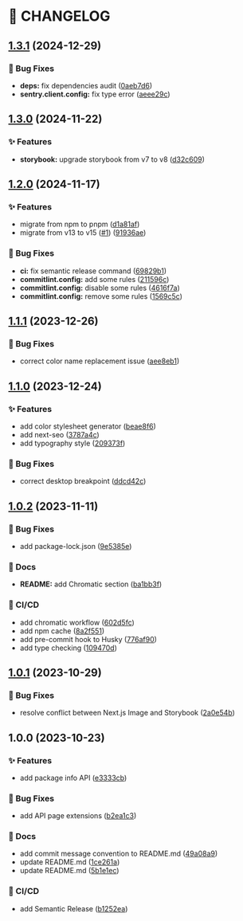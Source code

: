 # 🚦 CHANGELOG

## [1.3.1](https://github.com/HanSeongLee/frontend-mentor-nextjs-ts-template/compare/v1.3.0...v1.3.1) (2024-12-29)

### 🐛 Bug Fixes

* **deps:** fix dependencies audit ([0aeb7d6](https://github.com/HanSeongLee/frontend-mentor-nextjs-ts-template/commit/0aeb7d6cc561e7634069c2f36dda6ade45f95f37))
* **sentry.client.config:** fix type error ([aeee29c](https://github.com/HanSeongLee/frontend-mentor-nextjs-ts-template/commit/aeee29c1ddf0ef274646d6ed8c5d8c0f166e852f))

## [1.3.0](https://github.com/HanSeongLee/frontend-mentor-nextjs-ts-template/compare/v1.2.0...v1.3.0) (2024-11-22)

### ✨ Features

* **storybook:** upgrade storybook from v7 to v8 ([d32c609](https://github.com/HanSeongLee/frontend-mentor-nextjs-ts-template/commit/d32c6095a65aa89633a2da803144791c3de87cf3))

## [1.2.0](https://github.com/HanSeongLee/frontend-mentor-nextjs-ts-template/compare/v1.1.1...v1.2.0) (2024-11-17)

### ✨ Features

* migrate from npm to pnpm ([d1a81af](https://github.com/HanSeongLee/frontend-mentor-nextjs-ts-template/commit/d1a81afadff3090c5e6ccade6665ff3e8913ab13))
* migrate from v13 to v15 ([#1](https://github.com/HanSeongLee/frontend-mentor-nextjs-ts-template/issues/1)) ([91936ae](https://github.com/HanSeongLee/frontend-mentor-nextjs-ts-template/commit/91936aeb74318962094c27c0ed8fa61384102b69))

### 🐛 Bug Fixes

* **ci:** fix semantic release command ([69829b1](https://github.com/HanSeongLee/frontend-mentor-nextjs-ts-template/commit/69829b1a5669ff595084d63556860b983085b7f8))
* **commitlint.config:** add some rules ([211596c](https://github.com/HanSeongLee/frontend-mentor-nextjs-ts-template/commit/211596cad7f49aac93a8b98da7e469f8176bddc5))
* **commitlint.config:** disable some rules ([4616f7a](https://github.com/HanSeongLee/frontend-mentor-nextjs-ts-template/commit/4616f7a237af17b189550c3714243989242150ab))
* **commitlint.config:** remove some rules ([1569c5c](https://github.com/HanSeongLee/frontend-mentor-nextjs-ts-template/commit/1569c5c0d0bc23265ef2def798290db89db091b1))

## [1.1.1](https://github.com/HanSeongLee/frontend-mentor-nextjs-ts-template/compare/v1.1.0...v1.1.1) (2023-12-26)


### 🐛 Bug Fixes

* correct color name replacement issue ([aee8eb1](https://github.com/HanSeongLee/frontend-mentor-nextjs-ts-template/commit/aee8eb17a4e11ec376d483a7e8bbf40ab8c52b7f))

## [1.1.0](https://github.com/HanSeongLee/frontend-mentor-nextjs-ts-template/compare/v1.0.2...v1.1.0) (2023-12-24)


### ✨ Features

* add color stylesheet generator ([beae8f6](https://github.com/HanSeongLee/frontend-mentor-nextjs-ts-template/commit/beae8f65c87a50517835b7fb5cfd3ff541c40ad1))
* add next-seo ([3787a4c](https://github.com/HanSeongLee/frontend-mentor-nextjs-ts-template/commit/3787a4c689455c6c6c3be2fc11c22cb78447e93c))
* add typography style ([209373f](https://github.com/HanSeongLee/frontend-mentor-nextjs-ts-template/commit/209373f4fc68c7510bff4ea56f2b79a1fd5ff80f))


### 🐛 Bug Fixes

* correct desktop breakpoint ([ddcd42c](https://github.com/HanSeongLee/frontend-mentor-nextjs-ts-template/commit/ddcd42ca62c1476f20b6511f7b1ad0d7c4c31e67))

## [1.0.2](https://github.com/HanSeongLee/frontend-mentor-nextjs-ts-template/compare/v1.0.1...v1.0.2) (2023-11-11)


### 🐛 Bug Fixes

* add package-lock.json ([9e5385e](https://github.com/HanSeongLee/frontend-mentor-nextjs-ts-template/commit/9e5385e715f86f8319fdaafeb669afb886d4e703))


### 📝 Docs

* **README:** add Chromatic section ([ba1bb3f](https://github.com/HanSeongLee/frontend-mentor-nextjs-ts-template/commit/ba1bb3ff91bdbf410786723c9dad34427aa62ebe))


### 💫 CI/CD

* add chromatic workflow ([602d5fc](https://github.com/HanSeongLee/frontend-mentor-nextjs-ts-template/commit/602d5fc802bb34e240a25bcb8144ce9cc72aa895))
* add npm cache ([8a2f551](https://github.com/HanSeongLee/frontend-mentor-nextjs-ts-template/commit/8a2f5511de877bfddf300b66118c036d97488f27))
* add pre-commit hook to Husky ([776af90](https://github.com/HanSeongLee/frontend-mentor-nextjs-ts-template/commit/776af9056c7d218501a22fa48e2a75071b9b500f))
* add type checking ([109470d](https://github.com/HanSeongLee/frontend-mentor-nextjs-ts-template/commit/109470d6b38921bbf86eb7c94eb7844cba428d73))

## [1.0.1](https://github.com/HanSeongLee/frontend-mentor-nextjs-ts-template/compare/v1.0.0...v1.0.1) (2023-10-29)


### 🐛 Bug Fixes

* resolve conflict between Next.js Image and Storybook ([2a0e54b](https://github.com/HanSeongLee/frontend-mentor-nextjs-ts-template/commit/2a0e54b24b0aaecdef0c87b52cbcc20655249f91))

## 1.0.0 (2023-10-23)


### ✨ Features

* add package info API ([e3333cb](https://github.com/HanSeongLee/frontend-mentor-nextjs-ts-template/commit/e3333cb09e78062105cc1c0a78be551aef3c5cc9))


### 🐛 Bug Fixes

* add API page extensions ([b2ea1c3](https://github.com/HanSeongLee/frontend-mentor-nextjs-ts-template/commit/b2ea1c30324ed831a5bf0255de753734a2385e50))


### 📝 Docs

* add commit message convention to README.md ([49a08a9](https://github.com/HanSeongLee/frontend-mentor-nextjs-ts-template/commit/49a08a98e994284d870e1ab0dcd489ba8344e13f))
* update README.md ([1ce261a](https://github.com/HanSeongLee/frontend-mentor-nextjs-ts-template/commit/1ce261a83960f133c42c11d021f317c05811be66))
* update README.md ([5b1e1ec](https://github.com/HanSeongLee/frontend-mentor-nextjs-ts-template/commit/5b1e1ecce38b65cba53eca60776c7a4495fd3988))


### 💫 CI/CD

* add Semantic Release ([b1252ea](https://github.com/HanSeongLee/frontend-mentor-nextjs-ts-template/commit/b1252eab37034594d9d94a4a4953d89d70244f4e))
